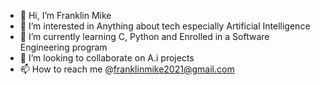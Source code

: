 - 👋 Hi, I’m Franklin Mike
- 👀 I’m interested in Anything about tech especially Artificial Intelligence
- 🌱 I’m currently learning C, Python and Enrolled in a Software Engineering program
- 💞️ I’m looking to collaborate on A.i projects
- 📫 How to reach me @franklinmike2021@gmail.com

<!---
Franklin-tech01/Franklin-tech01 is a ✨ special ✨ repository because its `README.md` (this file) appears on your GitHub profile.
You can click the Preview link to take a look at your changes.
--->
